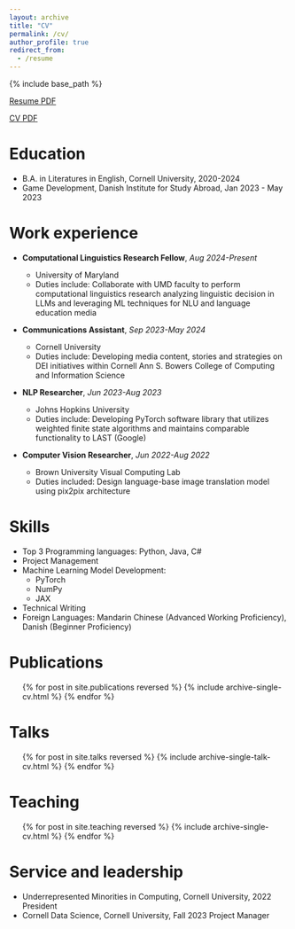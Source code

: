 ```yaml
---
layout: archive
title: "CV"
permalink: /cv/
author_profile: true
redirect_from:
  - /resume
---
```


{% include base_path %}

[Resume PDF](http://imanif.github.io/files/resume.pdf)


[CV PDF](http://imanif.github.io/files/cv.pdf)


Education
======
* B.A. in Literatures in English, Cornell University, 2020-2024
* Game Development, Danish Institute for Study Abroad, Jan 2023 - May 2023

Work experience
======
* **Computational Linguistics Research Fellow**, *Aug 2024-Present*
  * University of Maryland
  * Duties include: Collaborate with UMD faculty to perform computational linguistics research analyzing linguistic decision in LLMs and leveraging ML techniques for NLU and language education media

* **Communications Assistant**, *Sep 2023-May 2024*
  * Cornell University
  * Duties include: Developing media content, stories and strategies on DEI initiatives within Cornell Ann S. Bowers College of Computing and Information Science

* **NLP Researcher**, *Jun 2023-Aug 2023*
  * Johns Hopkins University  
  * Duties include: Developing PyTorch software library that utilizes weighted finite state algorithms and maintains comparable functionality to LAST (Google)

* **Computer Vision Researcher**, *Jun 2022-Aug 2022*
  * Brown University Visual Computing Lab 
  * Duties included: Design language-base image translation model using pix2pix architecture
  
Skills
======
* Top 3 Programming languages: Python, Java, C#
* Project Management
* Machine Learning Model Development:
  * PyTorch
  * NumPy
  * JAX
* Technical Writing
* Foreign Languages: Mandarin Chinese (Advanced Working Proficiency), Danish (Beginner Proficiency)

Publications
======
  <ul>{% for post in site.publications reversed %}
    {% include archive-single-cv.html %}
  {% endfor %}</ul>
  
Talks
======
  <ul>{% for post in site.talks reversed %}
    {% include archive-single-talk-cv.html  %}
  {% endfor %}</ul>
  
Teaching
======
  <ul>{% for post in site.teaching reversed %}
    {% include archive-single-cv.html %}
  {% endfor %}</ul>
  
Service and leadership
======
* Underrepresented Minorities in Computing, Cornell University, 2022 President
* Cornell Data Science, Cornell University, Fall 2023 Project Manager
